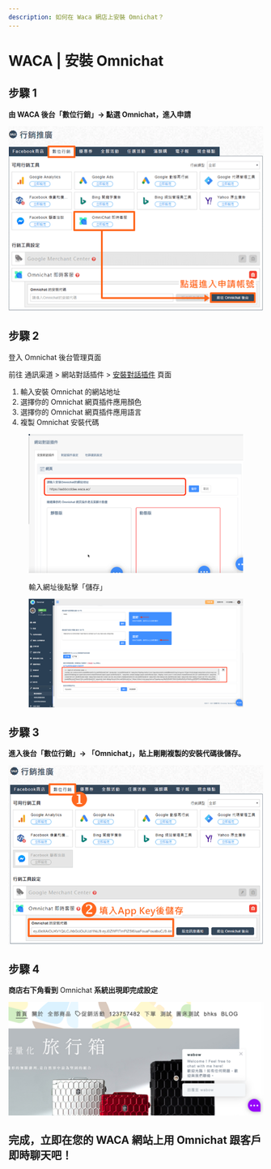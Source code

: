 ```yaml
---
description: 如何在 Waca 網店上安裝 Omnichat？
---
```


# WACA | 安裝 Omnichat

## 步驟 1

**由 WACA 後台「數位行銷」→ 點選 Omnichat，進入申請**

![](<../../../../.gitbook/assets/WACA 後台.png>)

## 步驟 2

登入 Omnichat 後台管理頁面

前往 通訊渠道  >  網站對話插件  >  [安裝對話插件](https://app.easychat.co/install.html)   頁面

1. 輸入安裝 Omnichat 的網站地址
2. 選擇你的 Omnichat 網頁插件應用顏色
3. 選擇你的 Omnichat 網頁插件應用語言
4. 複製 Omnichat 安裝代碼

<figure><img src="../../../../.gitbook/assets/image (5) (2).png" alt=""><figcaption><p>輸入網址後點擊「儲存」</p></figcaption></figure>

<figure><img src="../../../../.gitbook/assets/截圖 2022-12-21 下午6.30.34 (1).png" alt=""><figcaption></figcaption></figure>

## 步驟 3

**進入後台「數位行銷」→ 「Omnichat」，貼上剛剛複製的安裝代碼後儲存。**

![](<../../../../.gitbook/assets/WACA 安裝 Omnichat.png>)

## 步驟 4

**商店右下角看到** Omnichat **系統出現即完成設定**

![](<../../../../.gitbook/assets/Screen Shot 2020-06-09 at 6.59.28 PM.png>)



## **完成，立即在您的 WACA 網站上用** Omnichat **跟客戶即時聊天吧！**
